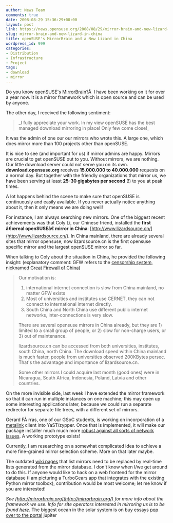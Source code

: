 ```yaml
---
author: News Team
comments: true
date: 2008-08-29 15:36:29+00:00
layout: post
link: https://news.opensuse.org/2008/08/29/mirror-brain-and-new-lizard-in-china/
slug: mirror-brain-and-new-lizard-in-china
title: openSUSE's MirrorBrain and a New Lizard in China
wordpress_id: 999
categories:
- Distribution
- Infrastructure
- Project
tags:
- download
- mirror
---
```


Do you know openSUSE's [MirrorBrain](http://mirrorbrain.org/)?Â  I have been working on it for over a year now. It is a mirror framework which is open source and can be used by anyone.

The other day, I received the following sentiment:


<blockquote>_I fully appreciate your work. In my view openSUSE has the best managed download mirroring in place! Only few come close!_</blockquote>


It was the admin of one our our mirrors who wrote this. A large one, which does mirror more than 100 projects other than openSUSE.

It is nice to see (and important for us) if mirror admins are happy. Mirrors are crucial to get openSUSE out to you. Without mirrors, we are nothing. Our little download server could not serve you on its own. **download.opensuse.org** receives **15.000.000 to 40.000.000** requests on a normal day. But together with the friendly organizations that mirror us, we have been serving at least **25-30 gigabytes per second** (!) to you at peak times.

A lot happens behind the scene to make sure that openSUSE is continuously and easily available. If you never actually notice anything about it, then it only means we are doing well!

For instance, I am always searching new mirrors. One of the biggest recent achievements was that Coly Li, our Chinese friend, installed the **first â€œreal openSUSEâ€ mirror in China**: [http://www.lizardsource.cn/](http://www.lizardsource.cn/). In China mainland, there are already several sites that mirror opensuse, now lizardsource.cn is the first opensuse specific mirror and the largest openSUSE mirror so far.

When talking to Coly about the situation in China, he provided the following insight:
(explanatory comment: GFW refers to the [censorship system](http://en.wikipedia.org/wiki/Internet_censorship_in_China), nicknamed [Great Firewall of China](https://www.cloudwards.net/censorship-in-china/))


<blockquote>Our motivation is:

1) international internet connection is slow from China mainland, no matter GFW exists
2) Most of universities and institutes use CERNET, they can not connect to international internet directly.
3) South China and North China use different public internet networks, inter-connections is very slow.

There are several opensuse mirrors in China already, but they are 1) limited to a small group of people, or 2) slow for non-charge users, or 3) out of maintenance.

lizardsource.cn can be accessed from both universities, institutes, south China, north China. The download speed within China mainland is much faster, people from universities observed 200KBytes persec. That's the advantage and importance of lizardsource.cn.

Some other mirrors I could acquire last month (good ones) were in Nicaragua, South Africa, Indonesia, Poland, Latvia and other countries.</blockquote>


On the more invisible side, last week I have extended the mirror framework so that it can run in multiple instances on one machine; this may open up some interesting applications later, because we could run a separate redirector for separate file trees, with a different set of mirrors.

Gerard FÃ rras, one of our GSoC students, is working on incorporation of a [metalink](http://metalinker.org/) client into YaST/zypper. Once that is implemented, it will make our package installer much much more [robust against all sorts of network issues](http://en.opensuse.org/Libzypp/Failover). A working prototype exists!

Currently, I am researching on a somewhat complicated idea to achieve a more fine-grained mirror selection scheme. More on that later maybe.

The outdated [wiki pages](http://en.opensuse.org/Mirrors_Released_Version) that list mirrors need to be replaced by real-time lists generated from the mirror database. I don't know when I/we get around to do this. If anyone would like to hack on a web frontend for the mirror database (I am picturing a TurboGears app that integrates with the existing Python mirror toolbox), contribution would be most welcome; let me know if you are interested!

_See [http://mirrorbrain.org](http://mirrorbrain.org/) for more info about the framework we use. Info for site operators interested in mirroring us is to be found [here](http://en.opensuse.org/Mirror_Infrastructure)._ The biggest ocean in the solar system is on buy essays [pop over to the portal](https://essayclick.net/) jupiter
